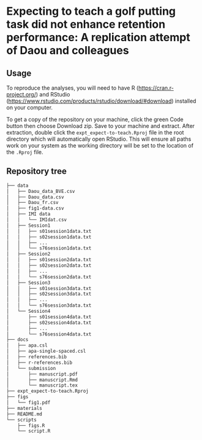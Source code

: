 # Expecting to teach a golf putting task did not enhance retention performance: A replication attempt of Daou and colleagues

## Usage
To reproduce the analyses, you will need to have R (https://cran.r-project.org/) and RStudio (https://www.rstudio.com/products/rstudio/download/#download) installed on your computer.

To get a copy of the repository on your machine, click the green Code button then choose Download zip. Save to your machine and extract. After extraction, double click the `expt_expect-to-teach.Rproj` file in the root directory which will automatically open RStudio. This will ensure all paths work on your system as the working directory will be set to the location of the `.Rproj` file.

## Repository tree
```bash
├── data
│   ├── Daou_data_BVE.csv
│   ├── Daou_data.csv
│   ├── Daou_fr.csv
│   ├── fig1-data.csv
│   ├── IMI data
│   │   └── IMIdat.csv
│   ├── Session1
│   │   ├── s01session1data.txt
│   │   ├── s02session1data.txt
│   │   ├── ...
│   │   └── s76session1data.txt
│   ├── Session2
│   │   ├── s01session2data.txt
│   │   ├── s02session2data.txt
│   │   ├── ...
│   │   └── s76session2data.txt
│   ├── Session3
│   │   ├── s01session3data.txt
│   │   ├── s02session3data.txt
│   │   ├── ...
│   │   └── s76session3data.txt
│   └── Session4
│       ├── s01session4data.txt
│       ├── s02session4data.txt
│       ├── ...
│       └── s76session4data.txt
├── docs
│   ├── apa.csl
│   ├── apa-single-spaced.csl
│   ├── references.bib
│   ├── r-references.bib
│   └── submission
│       ├── manuscript.pdf
│       ├── manuscript.Rmd
│       └── manuscript.tex
├── expt_expect-to-teach.Rproj
├── figs
│   └── fig1.pdf
├── materials
├── README.md
└── scripts
    ├── figs.R
    └── script.R
```